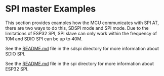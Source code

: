 # SPI master Examples

This section provides examples how the MCU communicates with SPI AT, there are two ways to do this, SDSPI mode and SPI mode. Due to the limitations of ESP32 SPI, SPI slave can only work within the frequency of 10M and SDIO SPI can be up to 40M.

See the [README.md](sdspi/README.md) file in the sdspi directory for more information about SDIO SPI.

See the [README.md](spi/esp32/README.md) file in the spi directory for more information about ESP32 SPI.

